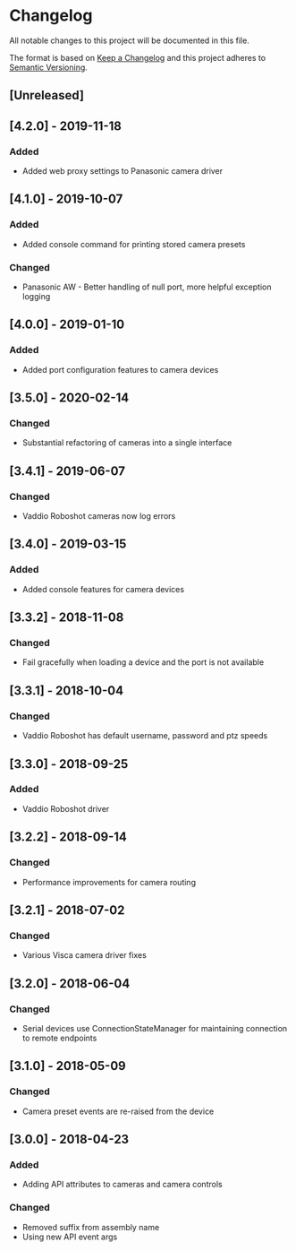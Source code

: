 # Changelog
All notable changes to this project will be documented in this file.

The format is based on [Keep a Changelog](http://keepachangelog.com/en/1.0.0/)
and this project adheres to [Semantic Versioning](http://semver.org/spec/v2.0.0.html).

## [Unreleased]

## [4.2.0] - 2019-11-18
### Added
 - Added web proxy settings to Panasonic camera driver

## [4.1.0] - 2019-10-07
### Added
 - Added console command for printing stored camera presets
 
### Changed
 - Panasonic AW - Better handling of null port, more helpful exception logging

## [4.0.0] - 2019-01-10
### Added
 - Added port configuration features to camera devices

## [3.5.0] - 2020-02-14
### Changed
 - Substantial refactoring of cameras into a single interface

## [3.4.1] - 2019-06-07
### Changed
 - Vaddio Roboshot cameras now log errors 

## [3.4.0] - 2019-03-15
### Added
 - Added console features for camera devices

## [3.3.2] - 2018-11-08
### Changed
 - Fail gracefully when loading a device and the port is not available

## [3.3.1] - 2018-10-04
### Changed
 - Vaddio Roboshot has default username, password and ptz speeds

## [3.3.0] - 2018-09-25
### Added
 - Vaddio Roboshot driver

## [3.2.2] - 2018-09-14
### Changed
 - Performance improvements for camera routing

## [3.2.1] - 2018-07-02
### Changed
 - Various Visca camera driver fixes

## [3.2.0] - 2018-06-04
### Changed
 - Serial devices use ConnectionStateManager for maintaining connection to remote endpoints
 
## [3.1.0] - 2018-05-09
### Changed
 - Camera preset events are re-raised from the device

## [3.0.0] - 2018-04-23
### Added
 - Adding API attributes to cameras and camera controls

### Changed
 - Removed suffix from assembly name
 - Using new API event args
